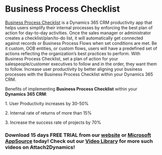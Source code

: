 # Business Process Checklist

[Business Process Checklist](https://www.inogic.com/product/productivity-apps/business-process-dynamics-365-crm-to-do-checklist-sequence) is a Dynamics 365 CRM productivity app that helps users simplify their internal processes by enforcing the best plan of action for day-to-day activities. Once the sales manager or administrator creates a checklist/plan/to-do list, it will automatically get connected against records or Business Process Flows when set conditions are met. Be it custom, OOB entities, or custom flows, users will have a predefined set of actions reflecting the organization’s best practices to perform. With Business Process Checklist, set a plan of action for your salespeople/customer executives to follow and in the order, they want them to follow. Increase user productivity by better aligning your business processes with the Business Process Checklist within your Dynamics 365 CRM.

Benefits of implementing **Business Process Checklist** within your **Dynamics 365 CRM**:

1\.  User Productivity increases by 30-50%

2\. Internal rate of returns of more than 15%

3\. Increase the success rate of projects by 70%

### Download 15 days FREE TRIAL from our [website](https://www.inogic.com/product/productivity-apps/business-process-dynamics-365-crm-to-do-checklist-sequence) or [Microsoft AppSource](https://appsource.microsoft.com/en-us/product/dynamics-365/inogic.business-process-to-do-checklist-dynamics-365-crm?tab=Overview) today! Check out our [Video Library](https://youtu.be/cqPe0IcEhaU) for more such videos on Attach2Dynamics!

